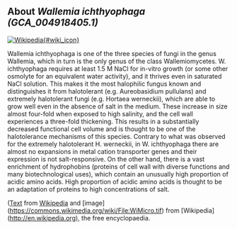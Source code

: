 
About *Wallemia ichthyophaga (GCA\_004918405.1)* 
--------------------------------------------------------------

[![Wikipedia](/img/wikipedia_logo_v2_en.png){#wiki_icon}](http://en.wikipedia.org/wiki/Wallemia_ichthyophaga)

Wallemia ichthyophaga is one of the three species of fungi in the genus
Wallemia, which in turn is the only genus of the class Wallemiomycetes.
W. ichthyophaga requires at least 1.5 M NaCl for in-vitro growth (or some other
osmolyte for an equivalent water activity), and it thrives even in saturated
NaCl solution. This makes it the most halophilic fungus known and distinguishes
it from halotolerant (e.g. Aureobasidium pullulans) and extremely halotolerant
fungi (e.g. Hortaea werneckii), which are able to grow well even in the absence
of salt in the medium. These increase in size almost four-fold when exposed to
high salinity, and the cell wall experiences a three-fold thickening. This
results in a substantially decreased functional cell volume and is thought to be
one of the halotolerance mechanisms of this species. Contrary to what was
observed for the extremely halotolerant H. werneckii, in W. ichthyophaga there
are almost no expansions in metal cation transporter genes and their expression
is not salt-responsive. On the other hand, there is a vast enrichment of
hydrophobins (proteins of cell wall with diverse functions and many
biotechnological uses), which contain an unusually high proportion of acidic
amino acids. High proportion of acidic amino acids is thought to be an
adaptation of proteins to high concentrations of salt.

([Text](http://en.wikipedia.org/wiki/Wallemia_ichthyophaga) from [Wikipedia](http://en.wikipedia.org/) 
and [image] (https://commons.wikimedia.org/wiki/File:WiMicro.tif) from [Wikipedia] (http://en.wikipedia.org), the free encyclopaedia.
